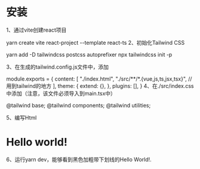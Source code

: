# 安装
1、通过vite创建react项目

yarn create vite react-project --template react-ts
2、初始化Tailwind CSS

yarn add -D tailwindcss postcss autoprefixer
npx tailwindcss init -p

3、在生成的tailwind.config.js文件中，添加

module.exports = {
  content: [
    "./index.html",
    "./src/**/*.{vue,js,ts,jsx,tsx}", // 用到tailwind的地方
  ],
  theme: {
    extend: {},
  },
  plugins: [],
}
4、在./src/index.css中添加（注意，该文件必须导入到main.tsx中）

@tailwind base;
@tailwind components;
@tailwind utilities;

5、编写Html

<h1 class="text-3xl font-bold underline">
    Hello world!
</h1>

6、运行yarn dev，能够看到黑色加粗带下划线的Hello World!.